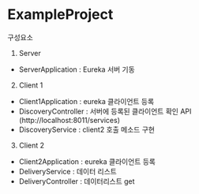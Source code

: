 # ExampleProject

구성요소
1. Server
 - ServerApplication : Eureka 서버 기동
2. Client 1
 - Client1Application : eureka 클라이언트 등록
 - DiscoveryController : 서버에 등록된 클라이언트 확인 API (http://localhost:8011/services)
 - DiscoveryService : client2 호출 메소드 구현

3. Client 2
 - Client2Application : eureka 클라이언트 등록
 - DeliveryService : 데이터 리스트 
 - DeliveryController : 데이터리스트 get
